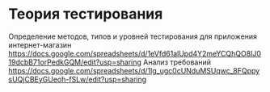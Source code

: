# Теория тестирования
Определение методов, типов и уровней тестирования для приложения интернет-магазин https://docs.google.com/spreadsheets/d/1eVfd61alUpd4Y2meYCQhQO8IJ019dcbB71orPedkGQM/edit?usp=sharing
Анализ требований https://docs.google.com/spreadsheets/d/1lg_ugc0cUNduMSUqwc_8FQppysUQjCBEyGUeoh-fSLw/edit?usp=sharing 
